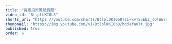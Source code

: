 ```yaml
---
title: "房產投資風險提醒"
video_id: "BtlplUKI0b8"
shorts_url: "https://youtube.com/shorts/BtlplUKI0b8?si=xvTS5Ebi_cOTWE7a"
thumbnail: "https://img.youtube.com/vi/BtlplUKI0b8/hqdefault.jpg"
published: true
order: 6
---
```


